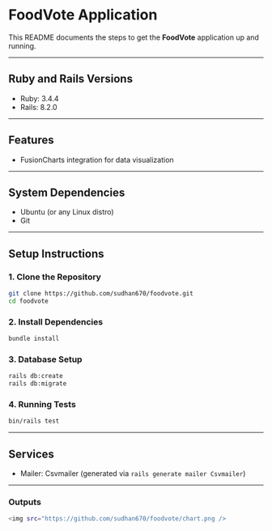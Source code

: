 # FoodVote Application

This README documents the steps to get the **FoodVote** application up and running.

---

## Ruby and Rails Versions

* Ruby: 3.4.4
* Rails: 8.2.0

---

## Features

* FusionCharts integration for data visualization

---

## System Dependencies

* Ubuntu (or any Linux distro)
* Git

---

## Setup Instructions

### 1. Clone the Repository

```bash
git clone https://github.com/sudhan670/foodvote.git
cd foodvote
```

### 2. Install Dependencies

```bash
bundle install
```

### 3. Database Setup

```bash
rails db:create
rails db:migrate
```
### 4. Running Tests

```bash
bin/rails test
```

---

## Services

* Mailer: Csvmailer (generated via `rails generate mailer Csvmailer`)

---

### Outputs 

```bash
<img src="https://github.com/sudhan670/foodvote/chart.png />
```


